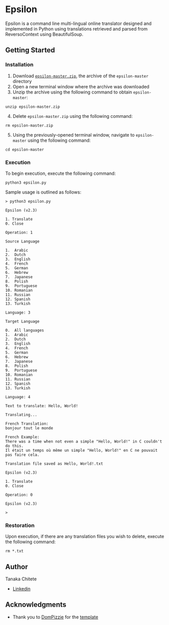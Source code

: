 # Epsilon

Epsilon is a command line multi-lingual online translator designed and implemented in Python using translations retrieved and parsed from ReversoContext using BeautifulSoup.

## Getting Started

### Installation
1. Download [`epsilon-master.zip`](https://github.com/tanaka-chitete/epsilon/archive/master.zip), the archive of the `epsilon-master` directory
2. Open a new terminal window where the archive was downloaded
3. Unzip the archive using the following command to obtain `epsilon-master`:
```
unzip epsilon-master.zip
```
4. Delete `epsilon-master.zip` using the following command:
```
rm epsilon-master.zip
```
5. Using the previously-opened terminal window, navigate to `epsilon-master` using the following command:
```
cd epsilon-master
``` 

### Execution
To begin execution, execute the following command:
```
python3 epsilon.py
```

Sample usage is outlined as follows:
```
> python3 epsilon.py

Epsilon (v2.3)

1. Translate
0. Close

Operation: 1

Source Language

1.  Arabic
2.  Dutch
3.  English
4.  French
5.  German
6.  Hebrew
7.  Japanese
8.  Polish
9.  Portuguese
10. Romanian
11. Russian
12. Spanish
13. Turkish

Language: 3

Target Language

0.  All languages
1.  Arabic
2.  Dutch
3.  English
4.  French
5.  German
6.  Hebrew
7.  Japanese
8.  Polish
9.  Portuguese
10. Romanian
11. Russian
12. Spanish
13. Turkish

Language: 4

Text to translate: Hello, World!

Translating...

French Translation:
bonjour tout le monde

French Example:
There was a time when not even a simple "Hello, World!" in C couldn't do this.
Il était un temps où même un simple "Hello, World!" en C ne pouvait pas faire cela.

Translation file saved as Hello, World!.txt

Epsilon (v2.3)

1. Translate
0. Close

Operation: 0

Epsilon (v2.3)

>
```

### Restoration
Upon execution, if there are any translation files you wish to delete, execute the following command:
```
rm *.txt
```

## Author
Tanaka Chitete
* [Linkedin](https://www.linkedin.com/in/tanaka-chitete/)

## Acknowledgments
* Thank you to [DomPizzie](https://github.com/DomPizzie) for the [template](https://gist.github.com/DomPizzie/7a5ff55ffa9081f2de27c315f5018afc)
